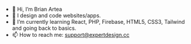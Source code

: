 - 👋 Hi, I’m Brian Artea
- 👀 I design and code websites/apps.
- 🌱 I’m currently learning React, PHP, Firebase, HTML5, CSS3, Tailwind and going back to basics.
- 📫 How to reach me: support@expertdesign.cc

<!---
brianartea/brianartea is a ✨ special ✨ repository because its `README.md` (this file) appears on your GitHub profile.
You can click the Preview link to take a look at your changes.
--->
